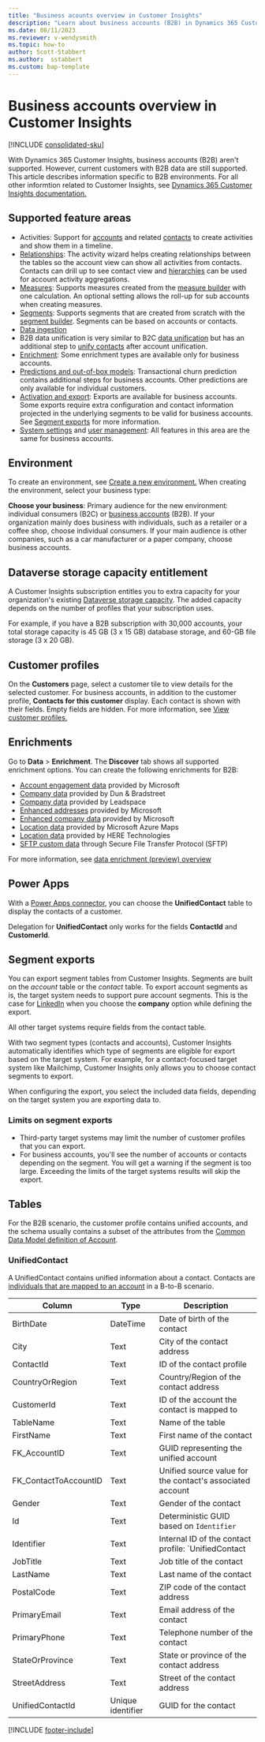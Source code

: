 ```yaml
---
title: "Business acounts overview in Customer Insights"
description: "Learn about business accounts (B2B) in Dynamics 365 Customer Insights" 
ms.date: 08/11/2023
ms.reviewer: v-wendysmith
ms.topic: how-to
author: Scott-Stabbert
ms.author:  sstabbert
ms.custom: bap-template
---
```


# Business accounts overview in Customer Insights

[!INCLUDE [consolidated-sku](./includes/consolidated-sku.md)]

With Dynamics 365 Customer Insights, business accounts (B2B) aren't supported. However, current customers with B2B data are still supported. This article describes information specific to B2B environments. For all other informtion related to Customer Insights, see [Dynamics 365 Customer Insights documentation.](../index.yml)

## Supported feature areas

- Activities: Support for [accounts](../activities.md) and related [contacts](activities-contacts.md) to create activities and show them in a timeline.
- [Relationships](../relationships.mdrelationships.md): The activity wizard helps creating relationships between the tables so the account view can show all activities from contacts. Contacts can drill up to see contact view and [hierarchies](account-hierarchies.md) can be used for account activity aggregations.
- [Measures](../measures.md): Supports measures created from the [measure builder](measure-builder-b2b.md) with one calculation. An optional setting allows the roll-up for sub accounts when creating measures.
- [Segments](segments.md): Supports segments that are created from scratch with the [segment builder](segment-builder-b2b.md). Segments can be based on accounts or contacts.
- [Data ingestion](../data-sources.md)
- B2B data unification is very similar to B2C [data unification](../data-unification.md) but has an additional step to [unify contacts](data-unification-contacts.md) after account unification.
- [Enrichment](#enrichments): Some enrichment types are available only for business accounts.
- [Predictions and out-of-box models](predictions.md): Transactional churn prediction contains additional steps for business accounts. Other predictions are only available for individual customers.
- [Activation and export](export-manage.md): Exports are available for business accounts. Some exports require extra configuration and contact information projected in the underlying segments to be valid for business accounts. See [Segment exports](#segment-exports) for more information.
- [System settings](system.md) and [user management](permissions.md): All features in this area are the same for business accounts.








## Environment

To create an environment, see [Create a new environment.](../create-environment.md) When creating the environment, select your business type:

**Choose your business**: Primary audience for the new environment: individual consumers (B2C) or [business accounts](work-with-business-accounts.md) (B2B). If your organization mainly does business with individuals, such as a retailer or a coffee shop, choose individual consumers. If your main audience is other companies, such as a car manufacturer or a paper company, choose business accounts.

## Dataverse storage capacity entitlement

A Customer Insights subscription entitles you to extra capacity for your organization's existing [Dataverse storage capacity](/power-platform/admin/capacity-storage). The added capacity depends on the number of profiles that your subscription uses.

For example, if you have a B2B subscription with 30,000 accounts, your total storage capacity is 45 GB (3 x 15 GB) database storage, and 60-GB file storage (3 x 20 GB).

## Customer profiles

On the **Customers** page, select a customer tile to view details for the selected customer. For business accounts, in addition to the customer profile, **Contacts for this customer** display. Each contact is shown with their fields. Empty fields are hidden. For more information, see [View customer profiles.](../customer-profiles.md)

## Enrichments

Go to **Data** > **Enrichment**. The **Discover** tab shows all supported enrichment options. You can create the following enrichments for B2B:

- [Account engagement data](enrichment-office.md) provided by Microsoft
- [Company data](enrichment-dnb.md) provided by Dun & Bradstreet
- [Company data](enrichment-leadspace.md) provided by Leadspace
- [Enhanced addresses](../enrichment-enhanced-addresses.md) provided by Microsoft
- [Enhanced company data](enrichment-enhanced-company-data.md) provided by Microsoft
- [Location data](../enrichment-azure-maps.md) provided by Microsoft Azure Maps
- [Location data](../enrichment-here.md) provided by HERE Technologies
- [SFTP custom data](../enrichment-SFTP-custom-import.md) through Secure File Transfer Protocol (SFTP)

For more information, see [data enrichment (preview) overview](../enrichment-hub.md)

## Power Apps

With a [Power Apps connector](../export-power-apps.md), you can choose the **UnifiedContact** table to display the contacts of a customer.

Delegation for **UnifiedContact** only works for the fields **ContactId** and **CustomerId**.

## Segment exports

You can export segment tables from Customer Insights. Segments are built on the *account* table or the *contact* table. To export account segments as is, the target system needs to support pure account segments. This is the case for [LinkedIn](../export-linkedin-ads.md) when you choose the **company** option while defining the export.

All other target systems require fields from the contact table.

With two segment types (contacts and accounts), Customer Insights automatically identifies which type of segments are eligible for export based on the target system. For example, for a contact-focused target system like Mailchimp, Customer Insights only allows you to choose contact segments to export.

When configuring the export, you select the included data fields, depending on the target system you are exporting data to.

### Limits on segment exports

- Third-party target systems may limit the number of customer profiles that you can export.
- For business accounts, you'll see the number of accounts or contacts depending on the segment. You will get a warning if the segment is too large. Exceeding the limits of the target systems results will skip the export.

## Tables

For the B2B scenario, the customer profile contains unified accounts, and the schema usually contains a subset of the attributes from the [Common Data Model definition of Account](/common-data-model/schema/core/applicationcommon/foundationcommon/crmcommon/account).

### UnifiedContact

A UnifiedContact contains unified information about a contact. Contacts are [individuals that are mapped to an account](data-unification-contacts.md) in a B-to-B scenario.

| Column                       | Type                | Description     |
| ---------------------------- | ------------------- | --------------- |
|  BirthDate            | DateTime       |  Date of birth of the contact               |
|  City                 | Text |  City of the contact address               |
|  ContactId            | Text |  ID of the contact profile               |
|  CountryOrRegion      | Text |  Country/Region of the contact address               |
|  CustomerId           | Text |  ID of the account the contact is mapped to               |
|  TableName            | Text |  Name of the table               |
|  FirstName            | Text |  First name of the contact               |
|  FK_AccountID         | Text |  GUID representing the unified account  |
|  FK_ContactToAccountID| Text |  Unified source value for the contact's associated account |
|  Gender               | Text |  Gender of the contact               |
|  Id                   | Text |  Deterministic GUID based on `Identifier`               |
|  Identifier           | Text |  Internal ID of the contact profile: `UnifiedContact|CustomerId|ContactId`               |
|  JobTitle             | Text |  Job title of the contact               |
|  LastName             | Text |  Last name of the contact               |
|  PostalCode           | Text |  ZIP code of the contact address               |
|  PrimaryEmail         | Text |  Email address of the contact               |
|  PrimaryPhone         | Text |  Telephone number of the contact               |
|  StateOrProvince      | Text |  State or province of the contact address               |
|  StreetAddress        | Text |  Street of the contact address               |
|  UnifiedContactId     | Unique identifier   |  GUID for the contact               |





[!INCLUDE [footer-include](includes/footer-banner.md)]
